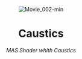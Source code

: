 <header>


![Movie_002-min](https://github.com/user-attachments/assets/fe05910e-adba-4284-b983-47e5e67e62de)

# Caustics

_MAS Shader whith Caustics_

